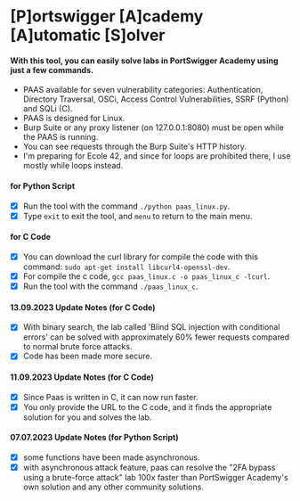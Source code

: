  # [P]ortswigger [A]cademy [A]utomatic [S]olver
#### With this tool, you can easily solve labs in PortSwigger Academy using just a few commands.
 - PAAS available for seven vulnerability categories: Authentication, Directory Traversal, OSCi, Access Control Vulnerabilities, SSRF (Python) and SQLi (C).
 - PAAS is designed for Linux.
 - Burp Suite or any proxy listener (on 127.0.0.1:8080) must be open while the PAAS is running.
 - You can see requests through the Burp Suite's HTTP history.
 - I'm preparing for Ecole 42, and since for loops are prohibited there, I use mostly while loops instead.
 
#### for Python Script
 - [x] Run the tool with the command `./python paas_linux.py`.
 - [x] Type `exit` to exit the tool, and `menu` to return to the main menu.

#### for C Code
 - [x] You can download the curl library for compile the code with this command: `sudo apt-get install libcurl4-openssl-dev`.
 - [x] For compile the c code, `gcc paas_linux.c -o paas_linux_c -lcurl`.
 - [x] Run the tool with the command `./paas_linux_c`.

#### 13.09.2023 Update Notes (for C Code)
- [x] With binary search, the lab called 'Blind SQL injection with conditional errors' can be solved with approximately 60% fewer requests compared to normal brute force attacks.
- [x] Code has been made more secure.

#### 11.09.2023 Update Notes (for C Code)
- [x] Since Paas is written in C, it can now run faster.
- [x] You only provide the URL to the C code, and it finds the appropriate solution for you and solves the lab.

#### 07.07.2023 Update Notes (for Python Script)
- [x] some functions have been made asynchronous.
- [x] with asynchronous attack feature, paas can resolve the "2FA bypass using a brute-force attack" lab 100x faster than PortSwigger Academy's own solution and any other community solutions.
